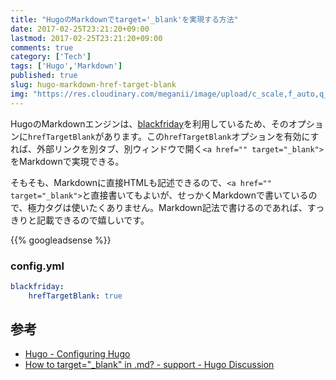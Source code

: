 ```yaml
---
title: "HugoのMarkdownでtarget='_blank'を実現する方法"
date: 2017-02-25T23:21:20+09:00
lastmod: 2017-02-25T23:21:20+09:00
comments: true
category: ['Tech']
tags: ['Hugo','Markdown']
published: true
slug: hugo-markdown-href-target-blank
img: "https://res.cloudinary.com/meganii/image/upload/c_scale,f_auto,q_auto,w_300/v1514036568/thumbnail_hugo_icon.png"
---
```


HugoのMarkdownエンジンは、[blackfriday][]を利用しているため、そのオプションに`hrefTargetBlank`があります。この`hrefTargetBlank`オプションを有効にすれば、外部リンクを別タブ、別ウィンドウで開く`<a href="" target="_blank">`をMarkdownで実現できる。

そもそも、Markdownに直接HTMLも記述できるので、`<a href="" target="_blank">`と直接書いてもよいが、せっかくMarkdownで書いているので、極力タグは使いたくありません。Markdown記法で書けるのであれば、すっきりと記載できるので嬉しいです。


[blackfriday]: https://github.com/russross/blackfriday

<!--more-->
{{% googleadsense %}}

### config.yml

```yaml
blackfriday:
    hrefTargetBlank: true
```


## 参考

- [Hugo \- Configuring Hugo](https://gohugo.io/overview/configuration/)
- [How to target="\_blank" in \.md? \- support \- Hugo Discussion](https://discuss.gohugo.io/t/how-to-target--blank-in-md/524)
